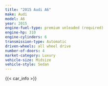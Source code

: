 ```yaml
---
title: "2015 Audi A6"
make: Audi
model: A6
year: 2015
engine-fuel-type: premium unleaded (required)
engine-hp: 310
engine-cylinders: 6
transmission-type: Automatic
driven-wheels: all wheel drive
number-of-doors: 4
market-category: Luxury
vehicle-size: Midsize
vehicle-style: Sedan
---
```


{{< car_info >}}
